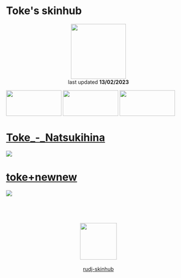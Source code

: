 # Toke's skinhub
<p align="center">
<a href="https://osu.ppy.sh/users/2601166">
  <img src="https://a.ppy.sh/2601166"  
       width="150"
       height="150"></a>
<br>
last updated <b>13/02/2023</b>
</p>

<a href="https://www.youtube.com/watch?v=kbbgypvGPgM">
<img src="https://i.imgur.com/uDyKiLi.png"
       width="151" 
       height="70"/></a>

<a href="https://i.imgur.com/o0kMf8Y.png">
<img src="https://i.imgur.com/o0kMf8Y.png"
       width="151" 
       height="70"/></a>

<a href="https://github.com/rudj-skinhub/woal/blob/tyfh/aeshub.md">
<img src="https://i.imgur.com/nnkLwEo.png" 
       width="151" 
       height="70"/></a>

# [Toke_-_Natsukihina](https://github.com/rudj-skinhub/woal/raw/tyfh/toke/Toke_-_Natsukihina.osk)
[![](https://osu.ppy.sh/ss/18328072/d8fe)](https://github.com/rudj-skinhub/woal/raw/tyfh/toke/Toke_-_Natsukihina.osk)

# [toke+newnew](https://github.com/rudj-skinhub/woal/raw/tyfh/toke/toke%2Bnewnew.osk)
[![](https://i.imgur.com/vPN5rgx.jpeg)](https://github.com/rudj-skinhub/woal/raw/tyfh/toke/toke%2Bnewnew.osk)

#
<p align="center">
  <br></br>
  <a href="https://www.twitch.tv/tokeosu">
  <img src="https://i.imgur.com/HM030lk.png" 
       width="100" 
       height="100"></a>
  <br></br>
  <a href="README.md">rudj-skinhub</a>
 </p>
